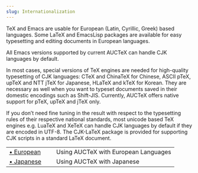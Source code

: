 ```yaml
---
slug: Internationalization
---
```


TeX and Emacs are usable for European (Latin, Cyrillic, Greek) based languages. Some LaTeX and EmacsLisp packages are available for easy typesetting and editing documents in European languages.

All Emacs versions supported by current AUCTeX can handle CJK languages by default.

In most cases, special versions of TeX engines are needed for high-quality typesetting of CJK languages: CTeX and ChinaTeX for Chinese, ASCII pTeX, upTeX and NTT jTeX for Japanese, HLaTeX and kTeX for Korean. They are necessary as well when you want to typeset documents saved in their domestic encodings such as Shift-JIS. Currently, AUCTeX offers native support for pTeX, upTeX and jTeX only.

If you don’t need fine tuning in the result with respect to the typesetting rules of their respective national standards, most unicode based TeX engines e.g. LuaTeX and XeTeX can handle CJK languages by default if they are encoded in UTF-8. The CJK-LaTeX package is provided for supporting CJK scripts in a standard LaTeX document.

|                        |    |                                      |
| :--------------------- | -- | :----------------------------------- |
| [• European](European) |    | Using AUCTeX with European Languages |
| [• Japanese](Japanese) |    | Using AUCTeX with Japanese           |
